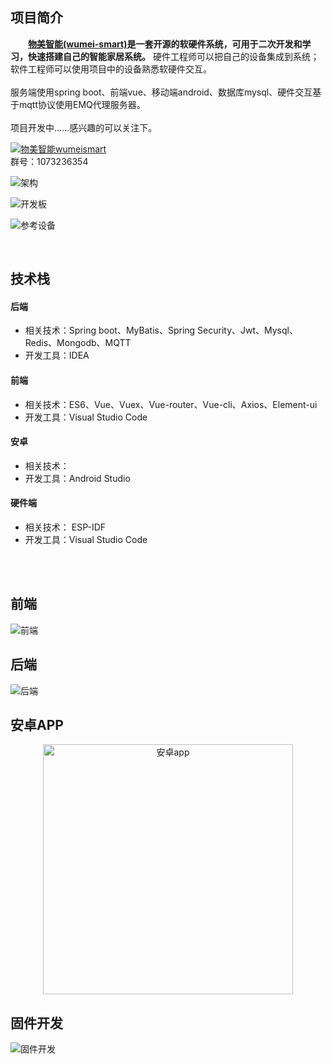 
## 项目简介

　　**[物美智能(wumei-smart)](http://www.wumei.live/introduce.html)是一套开源的软硬件系统，可用于二次开发和学习，快速搭建自己的智能家居系统。** 硬件工程师可以把自己的设备集成到系统；软件工程师可以使用项目中的设备熟悉软硬件交互。<br /><br />
服务端使用spring boot、前端vue、移动端android、数据库mysql、硬件交互基于mqtt协议使用EMQ代理服务器。<br /><br />
项目开发中......感兴趣的可以关注下。<br />

<a target="_blank" href="https://qm.qq.com/cgi-bin/qm/qr?k=P_oc91N6KC39zp2PEV_-BY3xMnAokeZ8&jump_from=webapi"><img border="0" src="//pub.idqqimg.com/wpa/images/group.png" alt="物美智能wumeismart" title="物美智能wumeismart"></a> <br />
群号：1073236354<br />

 
![架构](https://gitee.com/kerwincui/wumei-smart/raw/master/document/sys.png)     

![开发板](https://gitee.com/kerwincui/wumei-smart/raw/master/document/2.jpg)     

![参考设备](https://gitee.com/kerwincui/wumei-smart/raw/master/document/1.jpg)  
  
    
<br /> 
 
## 技术栈

    
#### 后端
* 相关技术：Spring boot、MyBatis、Spring Security、Jwt、Mysql、Redis、Mongodb、MQTT
* 开发工具：IDEA
    
#### 前端
* 相关技术：ES6、Vue、Vuex、Vue-router、Vue-cli、Axios、Element-ui   
* 开发工具：Visual Studio Code
    
#### 安卓
* 相关技术：
* 开发工具：Android Studio
    
#### 硬件端
* 相关技术： ESP-IDF
* 开发工具：Visual Studio Code

   
<br /><br />  

## 前端

![前端](https://gitee.com/kerwincui/wumei-smart/raw/master/document/vue.png)  

## 后端
![后端](https://gitee.com/kerwincui/wumei-smart/raw/master/document/server.png)  

## 安卓APP
<div align="center">
    <img src="https://gitee.com/kerwincui/wumei-smart/raw/master/document/android.png" width = "400"  alt="安卓app" align=center />
</div>


## 固件开发
![固件开发](https://gitee.com/kerwincui/wumei-smart/raw/master/document/firmware.png)  




